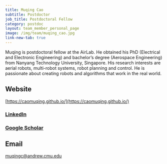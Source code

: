 ```yaml
---
title: Muqing Cao
subtitle: Postdoctor
job_title: Postdoctoral Fellow
category: postdoc
layout: team_member_personal_page
image: /img/team/muqing_cao.jpg
link-new-tab: true
---
```


Muqing is postdoctoral fellow at the AirLab. He obtained his PhD (Electrical and Electronic Engineering) and bachelor’s degree (Aerospace Engineering) from Nanyang Technology University, Singapore. His research interests are aerial robots, multi-robot systems, robot planning and control. He is passionate about creating robots and algorithms that work in the real world.

## Website ##
[https://caomuqing.github.io/](https://caomuqing.github.io/)

### [LinkedIn](https://www.linkedin.com/in/muqing-cao/) ###

### [Google Scholar](https://scholar.google.com/citations?user=ddBNGlwAAAAJ&hl=en) ###

## Email ##
muqingc@andrew.cmu.edu


